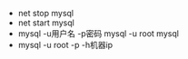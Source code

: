 * net stop mysql
* net start mysql
* mysql -u用户名 -p密码  mysql -u root mysql
* mysql -u root -p -h机器ip